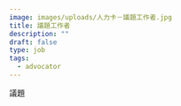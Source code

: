 ```yaml
---
image: images/uploads/人力卡－議題工作者.jpg
title: 議題工作者
description: ""
draft: false
type: job
tags:
  - advocator
---
```

議題